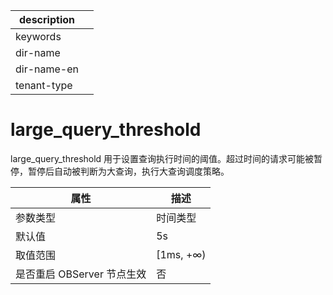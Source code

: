 |description||
|---|---|
|keywords||
|dir-name||
|dir-name-en||
|tenant-type||

# large_query_threshold 

large_query_threshold 用于设置查询执行时间的阈值。超过时间的请求可能被暂停，暂停后自动被判断为大查询，执行大查询调度策略。


|      **属性**      |   **描述**   |
|------------------|------------|
| 参数类型             | 时间类型       |
| 默认值              | 5s         |
| 取值范围             | \[1ms, +∞) |
| 是否重启 OBServer 节点生效 | 否          |



